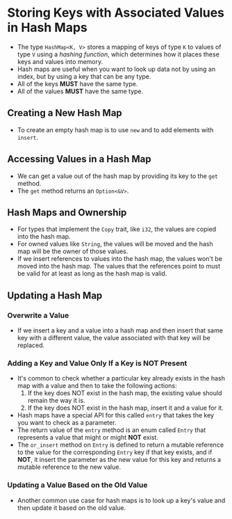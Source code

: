 # Storing Keys with Associated Values in Hash Maps

- The type `HashMap<K, V>` stores a mapping of keys of type `K` to values of type `V` using a *hashing function*, which determines how it places these keys and values into memory.
- Hash maps are useful when you want to look up data not by using an index, but by using a key that can be any type.
- All of the keys **MUST** have the same type.
- All of the values **MUST** have the same type.

## Creating a New Hash Map

- To create an empty hash map is to use `new` and to add elements with `insert`.

## Accessing Values in a Hash Map

- We can get a value out of the hash map by providing its key to the `get` method.
- The `get` method returns an `Option<&V>`.

## Hash Maps and Ownership

- For types that implement the `Copy` trait, like `i32`, the values are copied into the hash map.
- For owned values like `String`, the values will be moved and the hash map will be the owner of those values.
- If we insert references to values into the hash map, the values won't be moved into the hash map. The values that the references point to must be valid for at least as long as the hash map is valid.

## Updating a Hash Map

### Overwrite a Value

- If we insert a key and a value into a hash map and then insert that same key with a different value, the value associated with that key will be replaced.

### Adding a Key and Value Only If a Key is NOT Present

- It's common to check whether a particular key already exists in the hash map with a value and then to take the following actions:
    1. If the key does NOT exist in the hash map, the existing value should remain the way it is.
    2. If the key does NOT exist in the hash map, insert it and a value for it.
- Hash maps have a special API for this called `entry` that takes the key you want to check as a parameter.
- The return value of the `entry` method is an enum called `Entry` that represents a value that might or might **NOT** exist.
- The `or_insert` method on `Entry` is defined to return a mutable reference to the value for the corresponding `Entry` key if that key exists, and if **NOT**, it insert the parameter as the new value for this key and returns a mutable reference to the new value.

### Updating a Value Based on the Old Value

- Another common use case for hash maps is to look up a key's value and then update it based on the old value.
